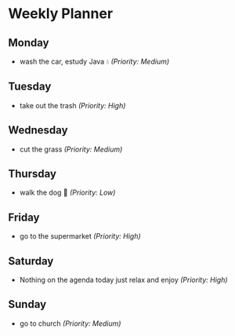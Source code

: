 # Weekly Planner

## Monday
- wash the car, estudy Java 💧 _(Priority: Medium)_

## Tuesday
- take out the trash  _(Priority: High)_

## Wednesday
- cut the grass  _(Priority: Medium)_

## Thursday
- walk the dog 🐶 _(Priority: Low)_

## Friday
- go to the supermarket  _(Priority: High)_

## Saturday
- Nothing on the agenda today just relax and enjoy  _(Priority: High)_

## Sunday
- go to church  _(Priority: Medium)_

